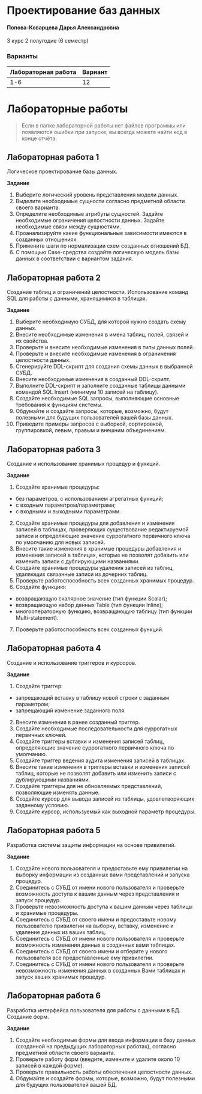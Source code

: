 # Проектирование баз данных

#### Попова-Коварцева Дарья Александровна

3 курс 2 полугодие (6 семестр)

### Варианты

| Лабораторная работа | Вариант |
| :------------------ | :------ |
| 1-6                 | 12      |

# Лабораторные работы

> Если в папке лабораторной работы нет файлов программы или появляются ошибки при запуске, вы всегда можете найти код в конце отчёта.

## Лабораторная работа 1

Логическое проектирование базы данных.

**Задание**

1. Выберите логический уровень представления модели данных.
2. Выделите необходимые сущности согласно предметной области своего варианта.
3. Определите необходимые атрибуты сущностей. Задайте необходимые ограничения целостности данных. Задайте необходимые связи между сущностями.
4. Проанализируйте какие функциональные зависимости имеются в созданных отношениях.
5. Примените шаги по нормализации схем созданных отношений БД.
6. С помощью Case-средства создайте логическую модель базы данных в соответствии с вариантом задания.

## Лабораторная работа 2

Создание таблиц и ограничений целостности. Использование команд SQL для работы с данными, хранящимися в таблицах.

**Задание**

1. Выберите необходимую СУБД, для которой нужно создать схему данных.
2. Внесите необходимые изменения в имена таблиц, полей, связей и их свойства.
3. Проверьте и внесите необходимые изменения в типы данных полей.
4. Проверьте и внесите необходимые изменения в ограничения целостности данных.
5. Сгенерируйте DDL-скрипт для создания схемы данных в выбранной СУБД.
6. Внесите необходимые изменения в созданный DDL-скрипт.
7. Выполните DDL-скрипт и заполните созданные таблицы данными командой SQL Insert (минимум 10 записей на таблицу).
8. Создайте необходимые SQL запросы, выполняющие основные требования к функциям системы.
9. Обдумайте и создайте запросы, которые, возможно, будут полезными для будущих пользователей вашей базы данных.
10. Приведите примеры запросов с выборкой, сортировкой, группировкой, левым, правым и внешним объединением.

## Лабораторная работа 3

Создание и использование хранимых процедур и функций.

**Задание**

1. Создайте хранимые процедуры:

- без параметров, с использованием агрегатных функций;
- с входным параметром/параметрами;
- с входными и выходными параметрами.

2. Создайте хранимые процедуры для добавления и изменения записей в таблицах, проверяющих существование редактируемой записи и определяющие значение суррогатного первичного ключа по умолчанию для новых записей.
3. Внесите такие изменения в хранимые процедуры добавления и изменения записей в таблицах, которые не позволят добавить или изменить записи с дублирующими названиями.
4. Создайте хранимые процедуры удаления записей из таблиц, удаляющих связанные записи из дочерних таблиц.
5. Проверьте работоспособность всех созданных хранимых процедур.
6. Создайте функцию:

- возвращающую скалярное значение (тип функции Scalar);
- возвращающую набор данных Table (тип функции Inline);
- многооператорную функцию, возвращающую таблицу (тип функции Multi-statement).

7. Проверьте работоспособность всех созданных функций.

## Лабораторная работа 4

Создание и использование триггеров и курсоров.

**Задание**

1. Создайте триггер:

- запрещающий вставку в таблицу новой строки с заданным параметром;
- запрещающий изменение заданного поля.

2. Внесите изменения в ранее созданный триггер.
3. Создайте необходимые последовательности для суррогатных первичных ключей.
4. Создайте триггеры вставки и изменения записей таблиц, определяющие значение суррогатного первичного ключа по умолчанию.
5. Создайте триггер ведения аудита изменения записей в таблицах.
6. Внесите такие изменения в триггеры вставки и изменения записей таблиц, которые не позволят добавить или изменить записи с дублирующими названиями.
7. Создайте триггеры для не обновляемых представлений, позволяющие изменять данные.
8. Создайте курсор для вывода записей из таблицы, удовлетворяющих заданному условию.
9. Создайте курсор, используемый как выходной параметр процедуры.

## Лабораторная работа 5

Разработка системы защиты информации на основе привилегий.

**Задание**

1. Создайте нового пользователя и предоставьте ему привилегии на выборку информации из созданных вами представлений и запуска процедур.
2. Соединитесь с СУБД от имени нового пользователя и проверьте возможность доступа к вашим данным через представления и запуск процедур.
3. Проверьте невозможность доступа к вашим данным через таблицы и хранимые процедуры.
4. Соединитесь с СУБД от своего имени и предоставьте новому пользователю привилегии на выборку, вставку, изменение и удаление данных из ваших таблиц.
5. Соединитесь с СУБД от имени нового пользователя и проверьте возможность изменения данных в созданных вами таблицах.
6. Соединитесь с СУБД от своего имени и отберите у нового пользователя все предоставленные ему привилегии.
7. Соединитесь с СУБД от имени нового пользователя и проверьте невозможность изменения данных в созданных Вами таблицах и запуск ваших хранимых процедур.

## Лабораторная работа 6

Разработка интерфейса пользователя для работы с данными в БД. Создание форм.

**Задание**

1. Создайте необходимые формы для ввода информации в базу данных (созданной на предыдущих лабораторных работах), согласно предметной области своего варианта.
2. Проверьте работу форм (введите, измените и удалите около 10 записей в каждой форме).
3. Проверьте правильность работы обеспечения целостности данных.
4. Обдумайте и создайте формы, которые, возможно, будут полезными для будущих пользователей вашей БД.
